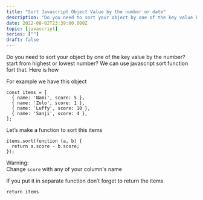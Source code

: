 ```yaml
---
title: "Sort Javascript Object Value by the number or date"
description: "Do you need to sort your object by one of the key value by the number? start from highest or lowest number? We can use javascript sort function fort that. Here is how"
date: 2022-08-02T23:39:00.000Z
topic: [javascript]
series: [""]
draft: false
---
```

Do you need to sort your object by one of the key value by the number? start from highest or lowest number? We can use javascript sort function fort that. Here is how

For example we have this object

```
const items = [
  { name: 'Nami', score: 5 },
  { name: 'Zolo', score: 1 },
  { name: 'Luffy', score: 10 },
  { name: 'Sanji', score: 4 },
];
```

Let’s make a function to sort this items
```
items.sort(function (a, b) {
  return a.score - b.score;
});
```

Warning:  
Change `score` with any of your column's name  

If you put it in separate function don’t forget to return the items
```
return items
```





